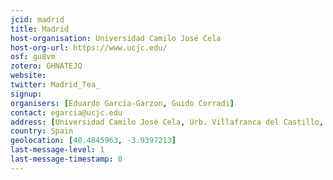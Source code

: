 ```yaml
---
jcid: madrid
title: Madrid
host-organisation: Universidad Camilo José Cela
host-org-url: https://www.ucjc.edu/
osf: gu8vm
zotero: GHNATEJQ
website: 
twitter: Madrid_Tea_
signup: 
organisers: [Eduardo Garcia-Garzon, Guido Corradi]
contact: egarcia@ucjc.edu
address: [Universidad Camilo José Cela, Urb. Villafranca del Castillo, Calle Castillo de Alarcón, 49,  28692 Villanueva de la Cañada, Madrid]
country: Spain
geolocation: [40.4845963, -3.9397213]
last-message-level: 1
last-message-timestamp: 0
---
```



